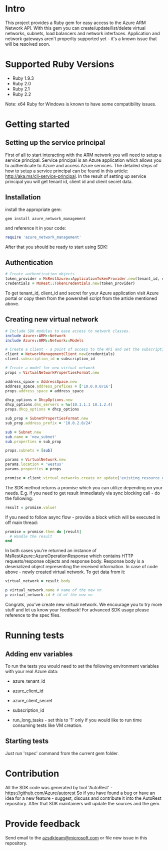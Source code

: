 # Intro

This project provides a Ruby gem for easy access to the Azure ARM Network API. With this gem you can create/update/list/delete virtual networks, subnets, load balancers and network interfaces. Application and network gateways aren't properlty supported yet - it's a known issue that will be resolved soon.

# Supported Ruby Versions

* Ruby 1.9.3
* Ruby 2.0
* Ruby 2.1
* Ruby 2.2

Note: x64 Ruby for Windows is known to have some compatibility issues.

# Getting started

## Setting up the service principal

First of all to start interacting with the ARM network you will need to setup a service principal. Service principal is an Azure application which allows you to authenticate to Azure and access Azure services. The detailed steps of how to setup a service principal can be found in this article: http://aka.ms/cli-service-principal. In the result of setting up service principal you will get tenant id, client id and client secret data.

## Installation

install the appropriate gem:

```
gem install azure_network_management
```

and reference it in your code:

```Ruby
require 'azure_network_management'
```

After that you should be ready to start using SDK!

## Authentication

```Ruby
# Create authentication objects
token_provider = MsRestAzure::ApplicationTokenProvider.new(tenant_id, client_id, secret)
credentials = MsRest::TokenCredentials.new(token_provider)
```

To get tenant_id, client_id and secret for your Azure application visit Azure portal or copy them from the powershell script from the article mentioned above.

## Creating new virtual network

```Ruby
# Include SDK modules to ease access to network classes.
include Azure::ARM::Network
include Azure::ARM::Network::Models

# Create a client - a point of access to the API and set the subscription id
client = NetworkManagementClient.new(credentials)
client.subscription_id = subscription_id

# Create a model for new virtual network
props = VirtualNetworkPropertiesFormat.new

address_space = AddressSpace.new
address_space.address_prefixes = ['10.0.0.0/16']
props.address_space = address_space

dhcp_options = DhcpOptions.new
dhcp_options.dns_servers = %w(10.1.1.1 10.1.2.4)
props.dhcp_options = dhcp_options

sub_prop = SubnetPropertiesFormat.new
sub_prop.address_prefix = '10.0.2.0/24'

sub = Subnet.new
sub.name = 'new_subnet'
sub.properties = sub_prop

props.subnets = [sub]

params = VirtualNetwork.new
params.location = 'westus'
params.properties = props

promise = client.virtual_networks.create_or_update('existing_resource_group', 'new_vn', params)
```

The SDK method returns a promise which you can utilize depending on your needs. E.g. if you need to get result immediately via sync blocking call - do the following:

```Ruby
result = promise.value!
```

If you need to follow async flow - provide a block which will be executed in off main thread:

```Ruby
promise = promise.then do |result|
  # Handle the result
end
```

In both cases you're returned an instance of MsRestAzure::AzureOperationResponse which contains HTTP requests/response objects and response body. Response body is a deserialized object representing the received information. In case of code above - newly created virtual network. To get data from it:

```Ruby
virtual_network = result.body

p virtual_network.name # name of the new vn
p virtual_network.id # id of the new vn
```

Congrats, you've create new virtual network. We encourage you to try more stuff and let us know your feedback!
For advanced SDK usage please reference to the spec files.

# Running tests

## Adding env variables

To run the tests you would need to set the following environment variables with your real Azure data:

* azure_tenant_id
* azure_client_id
* azure_client_secret
* subscription_id

* run_long_tasks - set this to '1' only if you would like to run time consuming tests like VM creation.

## Starting tests

Just run 'rspec' command from the current gem folder.

# Contribution

All the SDK code was generated by tool 'AutoRest' - https://github.com/Azure/autorest
So if you have found a bug or have an idea for a new feature - suggest, discuss and contribute it into the AutoRest repository. After that SDK maintainers will update the sources and the gem.

# Provide feedback

Send email to the azsdkteam@microsoft.com or file new issue in this repository.